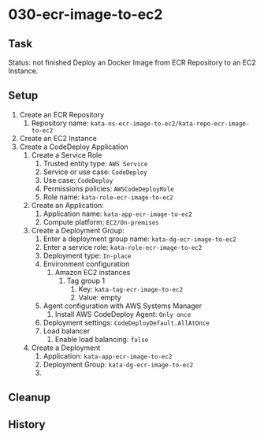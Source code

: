 # 030-ecr-image-to-ec2

## Task
Status: not finished
Deploy an Docker Image from ECR Repository to an EC2 Instance.

## Setup
1. Create an ECR Repository
	1. Repository name: `kata-ns-ecr-image-to-ec2/kata-repo-ecr-image-to-ec2`
1. Create an EC2 Instance
3. Create a CodeDeploy Application
	1. Create a Service Role
		1. Trusted entity type: `AWS Service`
		2. Service or use case: `CodeDeploy`
		3. Use case: `CodeDeploy`
		4. Permissions policies: `AWSCodeDeployRole`
		5. Role name: `kata-role-ecr-image-to-ec2`
	2. Create an Application:
		1. Application name: `kata-app-ecr-image-to-ec2`
		2. Compute platform: `EC2/On-premises`
	3. Create a Deployment Group:
		1. Enter a deployment group name: `kata-dg-ecr-image-to-ec2`
		2. Enter a service role: `kata-role-ecr-image-to-ec2`
		3. Deployment type: `In-place`
		4. Environment configuration
			1. Amazon EC2 instances
				1. Tag group 1
					1. Key: `kata-tag-ecr-image-to-ec2`
					2. Value: empty
		5. Agent configuration with AWS Systems Manager
			1. Install AWS CodeDeploy Agent: `Only once`
		6. Deployment settings: `CodeDeployDefault.AllAtOnce`
		7. Load balancer
			1. Enable load balancing: `false`
	4. Create a Deployment
		1. Application: `kata-app-ecr-image-to-ec2`
		2. Deployment Group: `kata-dg-ecr-image-to-ec2`
		3. 

## Cleanup

## History

